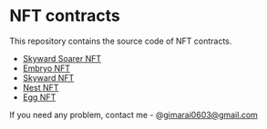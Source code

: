 # NFT contracts

This repository contains the source code of NFT contracts.

- [Skyward Soarer NFT](./skyward_soarer/README.md)
- [Embryo NFT](./embryo/README.md)
- [Skyward NFT](./skyward/README.md)
- [Nest NFT](./nest/README.md)
- [Egg NFT](./egg/README.md)

If you need any problem, contact me - @gimarai0603@gmail.com